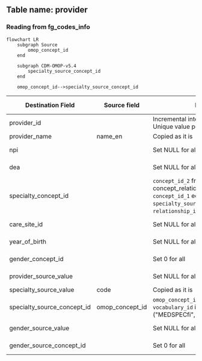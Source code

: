 ## Table name: provider

### Reading from fg_codes_info

```mermaid
flowchart LR
    subgraph Source
        omop_concept_id
    end

    subgraph CDM-OMOP-v5.4
        specialty_source_concept_id
    end

    omop_concept_id-->specialty_source_concept_id

```

| Destination Field | Source field | Logic | Comment field |
| --- | --- | --- | --- |
| provider_id |  | Incremental integer.<br> Unique value per code | Calculated |
| provider_name | name_en | Copied as it is | Copied |
| npi |  | Set NULL for all | Info not available |
| dea |  | Set NULL for all | Info not available |
| specialty_concept_id |  | `concept_id_2` from concept_relationship table where `concept_id_1` equals `specialty_source_concept_id` and `relationship_id` equals "Maps to" | Calculated |
| care_site_id |  | Set NULL for all | Info not available |
| year_of_birth |  | Set NULL for all | Info not available |
| gender_concept_id |  | Set 0 for all | Info not available |
| provider_source_value |  | Set NULL for all | Info not available |
| specialty_source_value | code | Copied as it is | Copied |
| specialty_source_concept_id | omop_concept_id | `omop_concept_id` where `vocabulary_id` in ("MEDSPECfi","ProfessionalCode") | Calculated |
| gender_source_value |  | Set NULL for all | Info not available |
| gender_source_concept_id |  | Set 0 for all | Info not available |